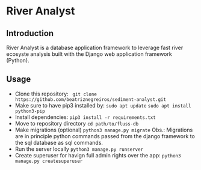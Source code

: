 # River Analyst

## Introduction
River Analyst is a database application framework to leverage fast river ecosyste analysis built with the Django web application framework (Python). 
## Usage
- Clone this repository: `` git clone https://github.com/beatriznegreiros/sediment-analyst.git``
- Make sure to have pip3 installed by:
    ``sudo apt update``
    ``sudo apt install python3-pip``
- Install dependencies:
    ``pip3 install -r requirements.txt ``
- Move to repository directory
    ``cd path/to/fluss-db``
- Make migrations (optional)
    ``python3 manage.py migrate``
Obs.: Migrations are in principle python commands passed from the django framework to the sql database as sql commands.
- Run the server locally
    ``python3 manage.py runserver``
- Create superuser for havign full admin rights over the app:
    ``python3 manage.py createsuperuser``
